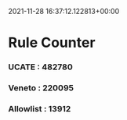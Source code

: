 2021-11-28 16:37:12.122813+00:00
# Rule Counter 
 ### UCATE : 482780

 ### Veneto : 220095

 ### Allowlist : 13912